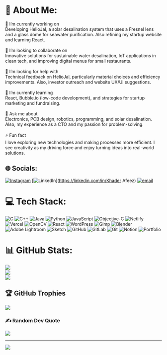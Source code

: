 # 💫 About Me:
🔭 I’m currently working on<br>Developing HelioJal, a solar desalination system that uses a Fresnel lens and a glass dome for seawater purification. Also refining my startup website and learning React.<br><br>👥 I’m looking to collaborate on<br>Innovative solutions for sustainable water desalination, IoT applications in clean tech, and improving digital menus for small restaurants.<br><br>🤝 I’m looking for help with<br>Technical feedback on HelioJal, particularly material choices and efficiency improvements. Also, investor outreach and website UX/UI suggestions.<br><br>🌱 I’m currently learning<br>React, Bubble.io (low-code development), and strategies for startup marketing and fundraising.<br><br>💬 Ask me about<br>Electronics, PCB design, robotics, programming, and solar desalination. Also, my experience as a CTO and my passion for problem-solving.<br><br>⚡ Fun fact<br>I love exploring new technologies and making processes more efficient. I see creativity as my driving force and enjoy turning ideas into real-world solutions.


## 🌐 Socials:
[![Instagram](https://img.shields.io/badge/Instagram-%23E4405F.svg?logo=Instagram&logoColor=white)](https://instagram.com/afeezappi393) [![LinkedIn](https://img.shields.io/badge/LinkedIn-%230077B5.svg?logo=linkedin&logoColor=white)](https://linkedin.com/in/Khader Afeez) [![email](https://img.shields.io/badge/Email-D14836?logo=gmail&logoColor=white)](mailto:khaderafeez16@gmail.com) 

# 💻 Tech Stack:
![C](https://img.shields.io/badge/c-%2300599C.svg?style=for-the-badge&logo=c&logoColor=white) ![C++](https://img.shields.io/badge/c++-%2300599C.svg?style=for-the-badge&logo=c%2B%2B&logoColor=white) ![Java](https://img.shields.io/badge/java-%23ED8B00.svg?style=for-the-badge&logo=openjdk&logoColor=white) ![Python](https://img.shields.io/badge/python-3670A0?style=for-the-badge&logo=python&logoColor=ffdd54) ![JavaScript](https://img.shields.io/badge/javascript-%23323330.svg?style=for-the-badge&logo=javascript&logoColor=%23F7DF1E) ![Objective-C](https://img.shields.io/badge/OBJECTIVE--C-%233A95E3.svg?style=for-the-badge&logo=apple&logoColor=white) ![Netlify](https://img.shields.io/badge/netlify-%23000000.svg?style=for-the-badge&logo=netlify&logoColor=#00C7B7) ![Vercel](https://img.shields.io/badge/vercel-%23000000.svg?style=for-the-badge&logo=vercel&logoColor=white) ![OpenCV](https://img.shields.io/badge/opencv-%23white.svg?style=for-the-badge&logo=opencv&logoColor=white) ![React](https://img.shields.io/badge/react-%2320232a.svg?style=for-the-badge&logo=react&logoColor=%2361DAFB) ![WordPress](https://img.shields.io/badge/WordPress-%23117AC9.svg?style=for-the-badge&logo=WordPress&logoColor=white) ![Gimp](https://img.shields.io/badge/Gimp-657D8B?style=for-the-badge&logo=gimp&logoColor=FFFFFF) ![Blender](https://img.shields.io/badge/blender-%23F5792A.svg?style=for-the-badge&logo=blender&logoColor=white) ![Adobe Lightroom](https://img.shields.io/badge/Adobe%20Lightroom-31A8FF.svg?style=for-the-badge&logo=Adobe%20Lightroom&logoColor=white) ![Sketch](https://img.shields.io/badge/Sketch-FFB387?style=for-the-badge&logo=sketch&logoColor=black) ![GitHub](https://img.shields.io/badge/github-%23121011.svg?style=for-the-badge&logo=github&logoColor=white) ![GitLab](https://img.shields.io/badge/gitlab-%23181717.svg?style=for-the-badge&logo=gitlab&logoColor=white) ![Git](https://img.shields.io/badge/git-%23F05033.svg?style=for-the-badge&logo=git&logoColor=white) ![Notion](https://img.shields.io/badge/Notion-%23000000.svg?style=for-the-badge&logo=notion&logoColor=white) ![Portfolio](https://img.shields.io/badge/Portfolio-%23000000.svg?style=for-the-badge&logo=firefox&logoColor=#FF7139)
# 📊 GitHub Stats:
![](https://github-readme-stats.vercel.app/api?username=khaderafeez&theme=dark&hide_border=false&include_all_commits=false&count_private=false)<br/>
![](https://github-readme-streak-stats.herokuapp.com/?user=khaderafeez&theme=dark&hide_border=false)<br/>
![](https://github-readme-stats.vercel.app/api/top-langs/?username=khaderafeez&theme=dark&hide_border=false&include_all_commits=false&count_private=false&layout=compact)

## 🏆 GitHub Trophies
![](https://github-profile-trophy.vercel.app/?username=khaderafeez&theme=radical&no-frame=false&no-bg=true&margin-w=4)

### ✍️ Random Dev Quote
![](https://quotes-github-readme.vercel.app/api?type=horizontal&theme=radical)

---
[![](https://visitcount.itsvg.in/api?id=khaderafeez&icon=0&color=0)](https://visitcount.itsvg.in)

<!-- Proudly created with GPRM ( https://gprm.itsvg.in ) -->
